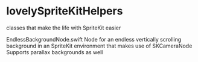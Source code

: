 # lovelySpriteKitHelpers
classes that make the life with SpriteKit easier

EndlessBackgroundNode.swift
 Node for an endless vertically scrolling background
 in an SpriteKit environment that makes use of SKCameraNode
 Supports parallax backgrounds as well

